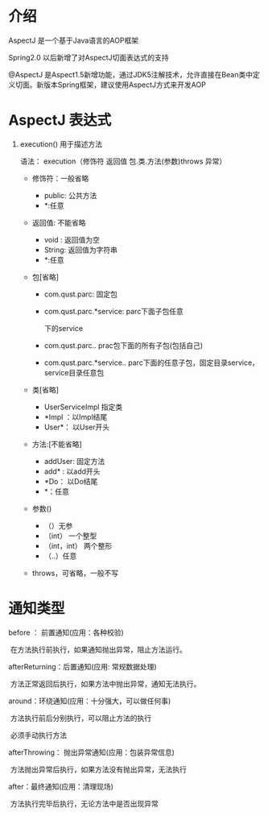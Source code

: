 # 介绍

AspectJ 是一个基于Java语言的AOP框架

Spring2.0 以后新增了对AspectJ切面表达式的支持

@AspectJ 是Aspect1.5新增功能，通过JDK5注解技术，允许直接在Bean类中定义切面。新版本Spring框架，建议使用AspectJ方式来开发AOP

# AspectJ 表达式

1. execution() 用于描述方法

   语法： execution（修饰符 返回值 包.类.方法(参数)throws 异常）

   - 修饰符：一般省略	

     - public:   公共方法
     - *:任意

   - 返回值: 不能省略

     - void : 返回值为空
     - String: 返回值为字符串
     - *:任意

   - 包[省略]

     - com.qust.parc: 固定包

     - com.qust.parc.*service: parc下面子包任意

       下的service

     - com.qust.parc.. prac包下面的所有子包(包括自己)

     - com.qust.parc.*service..  parc下面的任意子包，固定目录service，service目录任意包

   - 类[省略]

     - UserServiceImpl 指定类
     - *Impl ：以Impl结尾
     - User*： 以User开头

   - 方法:[不能省略]

     - addUser: 固定方法
     - add* : 以add开头
     - *Do： 以Do结尾
     - *：任意

   - 参数()

     - （）无参
     - （int） 一个整型
     - （int，int） 两个整形
     - （..）任意

   - throws，可省略，一般不写

# 通知类型

before ： 前置通知(应用：各种校验)

​	在方法执行前执行，如果通知抛出异常，阻止方法运行。

afterReturning：后置通知(应用: 常规数据处理)

​	方法正常返回后执行，如果方法中抛出异常，通知无法执行。

around：环绕通知(应用：十分强大，可以做任何事)

​	方法执行前后分别执行，可以阻止方法的执行

​	必须手动执行方法

afterThrowing： 抛出异常通知(应用：包装异常信息)

​	方法抛出异常后执行，如果方法没有抛出异常，无法执行

after：最终通知(应用：清理现场)

​	方法执行完毕后执行，无论方法中是否出现异常